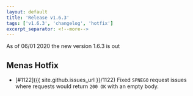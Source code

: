 ```yaml
---
layout: default
title: 'Release v1.6.3'
tags: ['v1.6.3', 'changelog', 'hotfix']
excerpt_separator: <!--more-->
---
```

As of 06/01 2020 the new version 1.6.3 is out
<!--more-->

## Menas Hotfix
- [#1122]({{ site.github.issues_url }}/1122) Fixed `SPNEGO` request issues where requests would return `200 OK` with an empty body.
